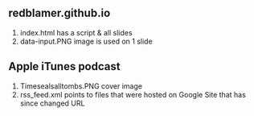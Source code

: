 ## redblamer.github.io
1. index.html has a script & all slides
2. data-input.PNG image is used on 1 slide

## Apple iTunes podcast
1. Timesealsalltombs.PNG cover image
2. rss_feed.xml points to files that were hosted on Google Site that has since changed URL
